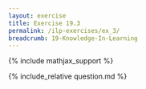 ```yaml
---
layout: exercise
title: Exercise 19.3
permalink: /ilp-exercises/ex_3/
breadcrumb: 19-Knowledge-In-Learning
---
```


{% include mathjax_support %}

<div><i class="arrow-up loader" data-chapter="ilp-exercises" data-exercise="ex_3" data-rating="0"></i></div>
{% include_relative question.md %}
